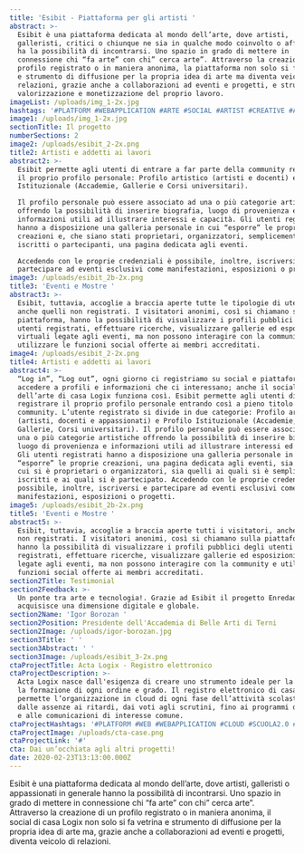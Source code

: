 ```yaml
---
title: 'Esibit - Piattaforma per gli artisti '
abstract: >-
  Esibit è una piattaforma dedicata al mondo dell’arte, dove artisti,
  galleristi, critici o chiunque ne sia in qualche modo coinvolto o affascinato
  ha la possibilità di incontrarsi. Uno spazio in grado di mettere in
  connessione chi “fa arte” con chi” cerca arte”. Attraverso la creazione di un
  profilo registrato o in maniera anonima, la piattaforma non solo si fa vetrina
  e strumento di diffusione per la propria idea di arte ma diventa veicolo di
  relazioni, grazie anche a collaborazioni ad eventi e progetti, e strumento di
  valorizzazione e monetizzazione del proprio lavoro.
imageList: /uploads/img_1-2x.jpg
hashtags: '#PLATFORM #WEBAPPLICATION #ARTE #SOCIAL #ARTIST #CREATIVE #ARTCOMMUNITY'
image1: /uploads/img_1-2x.jpg
sectionTitle: Il progetto
numberSections: 2
image2: /uploads/esibit_2-2x.png
title2: Artisti e addetti ai lavori
abstract2: >-
  Esibit permette agli utenti di entrare a far parte della community registrando
  il proprio profilo personale: Profilo artistico (artisti e docenti) e Profilo
  Istituzionale (Accademie, Gallerie e Corsi universitari). 

  Il profilo personale può essere associato ad una o più categorie artistiche
  offrendo la possibilità di inserire biografia, luogo di provenienza e
  informazioni utili ad illustrare interessi e capacità. Gli utenti registrati
  hanno a disposizione una galleria personale in cui “esporre” le proprie
  creazioni e, che siano stati proprietari, organizzatori, semplicemente
  iscritti o partecipanti, una pagina dedicata agli eventi.

  Accedendo con le proprie credenziali è possibile, inoltre, iscriversi e
  partecipare ad eventi esclusivi come manifestazioni, esposizioni o progetti.
image3: /uploads/esibit_2b-2x.png
title3: 'Eventi e Mostre '
abstract3: >-
  Esibit, tuttavia, accoglie a braccia aperte tutte le tipologie di utenti,
  anche quelli non registrati. I visitatori anonimi, così si chiamano sulla
  piattaforma, hanno la possibilità di visualizzare i profili pubblici degli
  utenti registrati, effettuare ricerche, visualizzare gallerie ed esposizioni
  virtuali legate agli eventi, ma non possono interagire con la community e
  utilizzare le funzioni social offerte ai membri accreditati.
image4: /uploads/esibit_2-2x.png
title4: Artisti e addetti ai lavori
abstract4: >-
  “Log in”, “Log out”, ogni giorno ci registriamo su social e piattaforme per
  accedere a profili e informazioni che ci interessano; anche il social
  dell’arte di casa Logix funziona così. Esibit permette agli utenti di
  registrare il proprio profilo personale entrando così a pieno titolo nella
  community. L’utente registrato si divide in due categorie: Profilo artistico
  (artisti, docenti e appassionati) e Profilo Istituzionale (Accademie,
  Gallerie, Corsi universitari). Il profilo personale può essere associato ad
  una o più categorie artistiche offrendo la possibilità di inserire biografia,
  luogo di provenienza e informazioni utili ad illustrare interessi ed capacità.
  Gli utenti registrati hanno a disposizione una galleria personale in cui
  “esporre” le proprie creazioni, una pagina dedicata agli eventi, sia quelli di
  cui si è proprietari o organizzatori, sia quelli ai quali si è semplicemente
  iscritti e ai quali si è partecipato. Accedendo con le proprie credenziali è
  possibile, inoltre, iscriversi e partecipare ad eventi esclusivi come
  manifestazioni, esposizioni o progetti.
image5: /uploads/esibit_2b-2x.png
title5: 'Eventi e Mostre '
abstract5: >-
  Esibit, tuttavia, accoglie a braccia aperte tutti i visitatori, anche quelli
  non registrati. I visitatori anonimi, così si chiamano sulla piattaforma,
  hanno la possibilità di visualizzare i profili pubblici degli utenti
  registrati, effettuare ricerche, visualizzare gallerie ed esposizioni virtuali
  legate agli eventi, ma non possono interagire con la community e utilizzare le
  funzioni social offerte ai membri accreditati.
section2Title: Testimonial
section2Feedback: >-
  Un ponte tra arte e tecnologia!. Grazie ad Esibit il progetto Enredadas
  acquisisce una dimensione digitale e globale.
section2Name: 'Igor Borozan '
section2Position: Presidente dell'Accademia di Belle Arti di Terni
section2Image: /uploads/igor-borozan.jpg
section3Title: ' '
section3Abstract: ' '
section3Image: /uploads/esibit_3-2x.png
ctaProjectTitle: Acta Logix - Registro elettronico
ctaProjectDescription: >-
  Acta Logix nasce dall'esigenza di creare uno strumento ideale per la scuola e
  la formazione di ogni ordine e grado. Il registro elettronico di casa Logix
  permette l’organizzazione in cloud di ogni fase dell’attività scolastica:
  dalle assenze ai ritardi, dai voti agli scrutini, fino ai programmi didattici
  e alle comunicazioni di interesse comune.
ctaProjectHashtags: '#PLATFORM #WEB #WEBAPPLICATION #CLOUD #SCUOLA2.0 #OPENSOURCE #DIGITAL'
ctaProjectImage: /uploads/cta-case.png
ctaProjectLink: '#'
cta: Dai un’occhiata agli altri progetti!
date: 2020-02-23T13:13:00.000Z
---
```

Esibit è una piattaforma dedicata al mondo dell’arte, dove artisti, galleristi o appassionati in generale hanno la possibilità di incontrarsi. Uno spazio in grado di mettere in connessione chi “fa arte” con chi” cerca arte”. Attraverso la creazione di un profilo registrato o in maniera anonima, il social di casa Logix non solo si fa vetrina e strumento di diffusione per la propria idea di arte ma, grazie anche a collaborazioni ad eventi e progetti, diventa veicolo di relazioni.